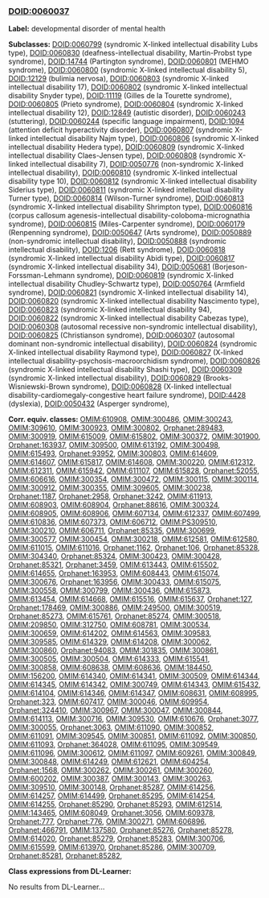 
### [DOID:0060037](http://purl.obolibrary.org/obo/DOID_0060037)
**Label:** developmental disorder of mental health

**Subclasses:** [DOID:0060799](http://purl.obolibrary.org/obo/DOID_0060799) (syndromic X-linked intellectual disability Lubs type), [DOID:0060830](http://purl.obolibrary.org/obo/DOID_0060830) (deafness-intellectual disability, Martin-Probst type syndrome), [DOID:14744](http://purl.obolibrary.org/obo/DOID_14744) (Partington syndrome), [DOID:0060801](http://purl.obolibrary.org/obo/DOID_0060801) (MEHMO syndrome), [DOID:0060800](http://purl.obolibrary.org/obo/DOID_0060800) (syndromic X-linked intellectual disability 5), [DOID:12129](http://purl.obolibrary.org/obo/DOID_12129) (bulimia nervosa), [DOID:0060803](http://purl.obolibrary.org/obo/DOID_0060803) (syndromic X-linked intellectual disability 17), [DOID:0060802](http://purl.obolibrary.org/obo/DOID_0060802) (syndromic X-linked intellectual disability Snyder type), [DOID:11119](http://purl.obolibrary.org/obo/DOID_11119) (Gilles de la Tourette syndrome), [DOID:0060805](http://purl.obolibrary.org/obo/DOID_0060805) (Prieto syndrome), [DOID:0060804](http://purl.obolibrary.org/obo/DOID_0060804) (syndromic X-linked intellectual disability 12), [DOID:12849](http://purl.obolibrary.org/obo/DOID_12849) (autistic disorder), [DOID:0060243](http://purl.obolibrary.org/obo/DOID_0060243) (stuttering), [DOID:0060244](http://purl.obolibrary.org/obo/DOID_0060244) (specific language impairment), [DOID:1094](http://purl.obolibrary.org/obo/DOID_1094) (attention deficit hyperactivity disorder), [DOID:0060807](http://purl.obolibrary.org/obo/DOID_0060807) (syndromic X-linked intellectual disability Najm type), [DOID:0060806](http://purl.obolibrary.org/obo/DOID_0060806) (syndromic X-linked intellectual disability Hedera type), [DOID:0060809](http://purl.obolibrary.org/obo/DOID_0060809) (syndromic X-linked intellectual disability Claes-Jensen type), [DOID:0060808](http://purl.obolibrary.org/obo/DOID_0060808) (syndromic X-linked intellectual disability 7), [DOID:0050776](http://purl.obolibrary.org/obo/DOID_0050776) (non-syndromic X-linked intellectual disability), [DOID:0060810](http://purl.obolibrary.org/obo/DOID_0060810) (syndromic X-linked intellectual disability type 10), [DOID:0060812](http://purl.obolibrary.org/obo/DOID_0060812) (syndromic X-linked intellectual disability Siderius type), [DOID:0060811](http://purl.obolibrary.org/obo/DOID_0060811) (syndromic X-linked intellectual disability Turner type), [DOID:0060814](http://purl.obolibrary.org/obo/DOID_0060814) (Wilson-Turner syndrome), [DOID:0060813](http://purl.obolibrary.org/obo/DOID_0060813) (syndromic X-linked intellectual disability Shrimpton type), [DOID:0060816](http://purl.obolibrary.org/obo/DOID_0060816) (corpus callosum agenesis-intellectual disability-coloboma-micrognathia syndrome), [DOID:0060815](http://purl.obolibrary.org/obo/DOID_0060815) (Miles-Carpenter syndrome), [DOID:0060179](http://purl.obolibrary.org/obo/DOID_0060179) (Renpenning syndrome), [DOID:0050647](http://purl.obolibrary.org/obo/DOID_0050647) (Arts syndrome), [DOID:0050889](http://purl.obolibrary.org/obo/DOID_0050889) (non-syndromic intellectual disability), [DOID:0050888](http://purl.obolibrary.org/obo/DOID_0050888) (syndromic intellectual disability), [DOID:1206](http://purl.obolibrary.org/obo/DOID_1206) (Rett syndrome), [DOID:0060818](http://purl.obolibrary.org/obo/DOID_0060818) (syndromic X-linked intellectual disability Abidi type), [DOID:0060817](http://purl.obolibrary.org/obo/DOID_0060817) (syndromic X-linked intellectual disability 34), [DOID:0050681](http://purl.obolibrary.org/obo/DOID_0050681) (Borjeson-Forssman-Lehmann syndrome), [DOID:0060819](http://purl.obolibrary.org/obo/DOID_0060819) (syndromic X-linked intellectual disability Chudley-Schwartz type), [DOID:0050764](http://purl.obolibrary.org/obo/DOID_0050764) (Armfield syndrome), [DOID:0060821](http://purl.obolibrary.org/obo/DOID_0060821) (syndromic X-linked intellectual disability 14), [DOID:0060820](http://purl.obolibrary.org/obo/DOID_0060820) (syndromic X-linked intellectual disability Nascimento type), [DOID:0060823](http://purl.obolibrary.org/obo/DOID_0060823) (syndromic X-linked intellectual disability 94), [DOID:0060822](http://purl.obolibrary.org/obo/DOID_0060822) (syndromic X-linked intellectual disability Cabezas type), [DOID:0060308](http://purl.obolibrary.org/obo/DOID_0060308) (autosomal recessive non-syndromic intellectual disability), [DOID:0060825](http://purl.obolibrary.org/obo/DOID_0060825) (Christianson syndrome), [DOID:0060307](http://purl.obolibrary.org/obo/DOID_0060307) (autosomal dominant non-syndromic intellectual disability), [DOID:0060824](http://purl.obolibrary.org/obo/DOID_0060824) (syndromic X-linked intellectual disability Raymond type), [DOID:0060827](http://purl.obolibrary.org/obo/DOID_0060827) (X-linked intellectual disability-psychosis-macroorchidism syndrome), [DOID:0060826](http://purl.obolibrary.org/obo/DOID_0060826) (syndromic X-linked intellectual disability Shashi type), [DOID:0060309](http://purl.obolibrary.org/obo/DOID_0060309) (syndromic X-linked intellectual disability), [DOID:0060829](http://purl.obolibrary.org/obo/DOID_0060829) (Brooks-Wisniewski-Brown syndrome), [DOID:0060828](http://purl.obolibrary.org/obo/DOID_0060828) (X-linked intellectual disability-cardiomegaly-congestive heart failure syndrome), [DOID:4428](http://purl.obolibrary.org/obo/DOID_4428) (dyslexia), [DOID:0050432](http://purl.obolibrary.org/obo/DOID_0050432) (Asperger syndrome), 

**Corr. equiv. classes:** [OMIM:610908](http://purl.obolibrary.org/obo/OMIM_610908), [OMIM:300486](http://purl.obolibrary.org/obo/OMIM_300486), [OMIM:300243](http://purl.obolibrary.org/obo/OMIM_300243), [OMIM:309610](http://purl.obolibrary.org/obo/OMIM_309610), [OMIM:300923](http://purl.obolibrary.org/obo/OMIM_300923), [OMIM:300802](http://purl.obolibrary.org/obo/OMIM_300802), [Orphanet:289483](http://www.orpha.net/ORDO/Orphanet_289483), [OMIM:300919](http://purl.obolibrary.org/obo/OMIM_300919), [OMIM:615009](http://purl.obolibrary.org/obo/OMIM_615009), [OMIM:615802](http://purl.obolibrary.org/obo/OMIM_615802), [OMIM:300372](http://purl.obolibrary.org/obo/OMIM_300372), [OMIM:301900](http://purl.obolibrary.org/obo/OMIM_301900), [Orphanet:163937](http://www.orpha.net/ORDO/Orphanet_163937), [OMIM:309500](http://purl.obolibrary.org/obo/OMIM_309500), [OMIM:613192](http://purl.obolibrary.org/obo/OMIM_613192), [OMIM:300498](http://purl.obolibrary.org/obo/OMIM_300498), [OMIM:615493](http://purl.obolibrary.org/obo/OMIM_615493), [Orphanet:93952](http://www.orpha.net/ORDO/Orphanet_93952), [OMIM:300803](http://purl.obolibrary.org/obo/OMIM_300803), [OMIM:614609](http://purl.obolibrary.org/obo/OMIM_614609), [OMIM:614607](http://purl.obolibrary.org/obo/OMIM_614607), [OMIM:615817](http://purl.obolibrary.org/obo/OMIM_615817), [OMIM:614608](http://purl.obolibrary.org/obo/OMIM_614608), [OMIM:300220](http://purl.obolibrary.org/obo/OMIM_300220), [OMIM:612312](http://purl.obolibrary.org/obo/OMIM_612312), [OMIM:612311](http://purl.obolibrary.org/obo/OMIM_612311), [OMIM:615942](http://purl.obolibrary.org/obo/OMIM_615942), [OMIM:611107](http://purl.obolibrary.org/obo/OMIM_611107), [OMIM:615828](http://purl.obolibrary.org/obo/OMIM_615828), [Orphanet:52055](http://www.orpha.net/ORDO/Orphanet_52055), [OMIM:606616](http://purl.obolibrary.org/obo/OMIM_606616), [OMIM:300354](http://purl.obolibrary.org/obo/OMIM_300354), [OMIM:300472](http://purl.obolibrary.org/obo/OMIM_300472), [OMIM:300115](http://purl.obolibrary.org/obo/OMIM_300115), [OMIM:300114](http://purl.obolibrary.org/obo/OMIM_300114), [OMIM:300912](http://purl.obolibrary.org/obo/OMIM_300912), [OMIM:300355](http://purl.obolibrary.org/obo/OMIM_300355), [OMIM:309605](http://purl.obolibrary.org/obo/OMIM_309605), [OMIM:300238](http://purl.obolibrary.org/obo/OMIM_300238), [Orphanet:1187](http://www.orpha.net/ORDO/Orphanet_1187), [Orphanet:2958](http://www.orpha.net/ORDO/Orphanet_2958), [Orphanet:3242](http://www.orpha.net/ORDO/Orphanet_3242), [OMIM:611913](http://purl.obolibrary.org/obo/OMIM_611913), [OMIM:608903](http://purl.obolibrary.org/obo/OMIM_608903), [OMIM:608904](http://purl.obolibrary.org/obo/OMIM_608904), [Orphanet:88616](http://www.orpha.net/ORDO/Orphanet_88616), [OMIM:300324](http://purl.obolibrary.org/obo/OMIM_300324), [OMIM:608905](http://purl.obolibrary.org/obo/OMIM_608905), [OMIM:608906](http://purl.obolibrary.org/obo/OMIM_608906), [OMIM:607134](http://purl.obolibrary.org/obo/OMIM_607134), [OMIM:612337](http://purl.obolibrary.org/obo/OMIM_612337), [OMIM:607499](http://purl.obolibrary.org/obo/OMIM_607499), [OMIM:610836](http://purl.obolibrary.org/obo/OMIM_610836), [OMIM:607373](http://purl.obolibrary.org/obo/OMIM_607373), [OMIM:606712](http://purl.obolibrary.org/obo/OMIM_606712), [OMIM:PS309510](http://purl.obolibrary.org/obo/OMIM_PS309510), [OMIM:300210](http://purl.obolibrary.org/obo/OMIM_300210), [OMIM:606711](http://purl.obolibrary.org/obo/OMIM_606711), [Orphanet:85335](http://www.orpha.net/ORDO/Orphanet_85335), [OMIM:300699](http://purl.obolibrary.org/obo/OMIM_300699), [OMIM:300577](http://purl.obolibrary.org/obo/OMIM_300577), [OMIM:300454](http://purl.obolibrary.org/obo/OMIM_300454), [OMIM:300218](http://purl.obolibrary.org/obo/OMIM_300218), [OMIM:612581](http://purl.obolibrary.org/obo/OMIM_612581), [OMIM:612580](http://purl.obolibrary.org/obo/OMIM_612580), [OMIM:611015](http://purl.obolibrary.org/obo/OMIM_611015), [OMIM:611016](http://purl.obolibrary.org/obo/OMIM_611016), [Orphanet:1162](http://www.orpha.net/ORDO/Orphanet_1162), [Orphanet:106](http://www.orpha.net/ORDO/Orphanet_106), [Orphanet:85328](http://www.orpha.net/ORDO/Orphanet_85328), [OMIM:304340](http://purl.obolibrary.org/obo/OMIM_304340), [Orphanet:85324](http://www.orpha.net/ORDO/Orphanet_85324), [OMIM:300423](http://purl.obolibrary.org/obo/OMIM_300423), [OMIM:300428](http://purl.obolibrary.org/obo/OMIM_300428), [Orphanet:85321](http://www.orpha.net/ORDO/Orphanet_85321), [Orphanet:3459](http://www.orpha.net/ORDO/Orphanet_3459), [OMIM:613443](http://purl.obolibrary.org/obo/OMIM_613443), [OMIM:615502](http://purl.obolibrary.org/obo/OMIM_615502), [OMIM:614655](http://purl.obolibrary.org/obo/OMIM_614655), [Orphanet:163953](http://www.orpha.net/ORDO/Orphanet_163953), [OMIM:608443](http://purl.obolibrary.org/obo/OMIM_608443), [OMIM:615074](http://purl.obolibrary.org/obo/OMIM_615074), [OMIM:300676](http://purl.obolibrary.org/obo/OMIM_300676), [Orphanet:163956](http://www.orpha.net/ORDO/Orphanet_163956), [OMIM:300433](http://purl.obolibrary.org/obo/OMIM_300433), [OMIM:615075](http://purl.obolibrary.org/obo/OMIM_615075), [OMIM:300558](http://purl.obolibrary.org/obo/OMIM_300558), [OMIM:300799](http://purl.obolibrary.org/obo/OMIM_300799), [OMIM:300436](http://purl.obolibrary.org/obo/OMIM_300436), [OMIM:615873](http://purl.obolibrary.org/obo/OMIM_615873), [OMIM:613454](http://purl.obolibrary.org/obo/OMIM_613454), [OMIM:614668](http://purl.obolibrary.org/obo/OMIM_614668), [OMIM:615516](http://purl.obolibrary.org/obo/OMIM_615516), [OMIM:615637](http://purl.obolibrary.org/obo/OMIM_615637), [Orphanet:127](http://www.orpha.net/ORDO/Orphanet_127), [Orphanet:178469](http://www.orpha.net/ORDO/Orphanet_178469), [OMIM:300886](http://purl.obolibrary.org/obo/OMIM_300886), [OMIM:249500](http://purl.obolibrary.org/obo/OMIM_249500), [OMIM:300519](http://purl.obolibrary.org/obo/OMIM_300519), [Orphanet:85273](http://www.orpha.net/ORDO/Orphanet_85273), [OMIM:615761](http://purl.obolibrary.org/obo/OMIM_615761), [Orphanet:85274](http://www.orpha.net/ORDO/Orphanet_85274), [OMIM:300518](http://purl.obolibrary.org/obo/OMIM_300518), [OMIM:209850](http://purl.obolibrary.org/obo/OMIM_209850), [OMIM:312750](http://purl.obolibrary.org/obo/OMIM_312750), [OMIM:608781](http://purl.obolibrary.org/obo/OMIM_608781), [OMIM:300534](http://purl.obolibrary.org/obo/OMIM_300534), [OMIM:300659](http://purl.obolibrary.org/obo/OMIM_300659), [OMIM:614202](http://purl.obolibrary.org/obo/OMIM_614202), [OMIM:614563](http://purl.obolibrary.org/obo/OMIM_614563), [OMIM:309583](http://purl.obolibrary.org/obo/OMIM_309583), [OMIM:309585](http://purl.obolibrary.org/obo/OMIM_309585), [OMIM:614329](http://purl.obolibrary.org/obo/OMIM_614329), [OMIM:614208](http://purl.obolibrary.org/obo/OMIM_614208), [OMIM:300062](http://purl.obolibrary.org/obo/OMIM_300062), [OMIM:300860](http://purl.obolibrary.org/obo/OMIM_300860), [Orphanet:94083](http://www.orpha.net/ORDO/Orphanet_94083), [OMIM:301835](http://purl.obolibrary.org/obo/OMIM_301835), [OMIM:300861](http://purl.obolibrary.org/obo/OMIM_300861), [OMIM:300505](http://purl.obolibrary.org/obo/OMIM_300505), [OMIM:300504](http://purl.obolibrary.org/obo/OMIM_300504), [OMIM:614333](http://purl.obolibrary.org/obo/OMIM_614333), [OMIM:615541](http://purl.obolibrary.org/obo/OMIM_615541), [OMIM:300858](http://purl.obolibrary.org/obo/OMIM_300858), [OMIM:608638](http://purl.obolibrary.org/obo/OMIM_608638), [OMIM:608636](http://purl.obolibrary.org/obo/OMIM_608636), [OMIM:184450](http://purl.obolibrary.org/obo/OMIM_184450), [OMIM:156200](http://purl.obolibrary.org/obo/OMIM_156200), [OMIM:614340](http://purl.obolibrary.org/obo/OMIM_614340), [OMIM:614341](http://purl.obolibrary.org/obo/OMIM_614341), [OMIM:300509](http://purl.obolibrary.org/obo/OMIM_300509), [OMIM:614344](http://purl.obolibrary.org/obo/OMIM_614344), [OMIM:614345](http://purl.obolibrary.org/obo/OMIM_614345), [OMIM:614342](http://purl.obolibrary.org/obo/OMIM_614342), [OMIM:300749](http://purl.obolibrary.org/obo/OMIM_300749), [OMIM:614343](http://purl.obolibrary.org/obo/OMIM_614343), [OMIM:615432](http://purl.obolibrary.org/obo/OMIM_615432), [OMIM:614104](http://purl.obolibrary.org/obo/OMIM_614104), [OMIM:614346](http://purl.obolibrary.org/obo/OMIM_614346), [OMIM:614347](http://purl.obolibrary.org/obo/OMIM_614347), [OMIM:608631](http://purl.obolibrary.org/obo/OMIM_608631), [OMIM:608995](http://purl.obolibrary.org/obo/OMIM_608995), [Orphanet:323](http://www.orpha.net/ORDO/Orphanet_323), [OMIM:607417](http://purl.obolibrary.org/obo/OMIM_607417), [OMIM:300046](http://purl.obolibrary.org/obo/OMIM_300046), [OMIM:609954](http://purl.obolibrary.org/obo/OMIM_609954), [Orphanet:324410](http://www.orpha.net/ORDO/Orphanet_324410), [OMIM:300967](http://purl.obolibrary.org/obo/OMIM_300967), [OMIM:300047](http://purl.obolibrary.org/obo/OMIM_300047), [OMIM:300844](http://purl.obolibrary.org/obo/OMIM_300844), [OMIM:614113](http://purl.obolibrary.org/obo/OMIM_614113), [OMIM:300716](http://purl.obolibrary.org/obo/OMIM_300716), [OMIM:309530](http://purl.obolibrary.org/obo/OMIM_309530), [OMIM:610676](http://purl.obolibrary.org/obo/OMIM_610676), [Orphanet:3077](http://www.orpha.net/ORDO/Orphanet_3077), [OMIM:300055](http://purl.obolibrary.org/obo/OMIM_300055), [Orphanet:3063](http://www.orpha.net/ORDO/Orphanet_3063), [OMIM:611090](http://purl.obolibrary.org/obo/OMIM_611090), [OMIM:300852](http://purl.obolibrary.org/obo/OMIM_300852), [OMIM:611091](http://purl.obolibrary.org/obo/OMIM_611091), [OMIM:309545](http://purl.obolibrary.org/obo/OMIM_309545), [OMIM:300851](http://purl.obolibrary.org/obo/OMIM_300851), [OMIM:611092](http://purl.obolibrary.org/obo/OMIM_611092), [OMIM:300850](http://purl.obolibrary.org/obo/OMIM_300850), [OMIM:611093](http://purl.obolibrary.org/obo/OMIM_611093), [Orphanet:364028](http://www.orpha.net/ORDO/Orphanet_364028), [OMIM:611095](http://purl.obolibrary.org/obo/OMIM_611095), [OMIM:309549](http://purl.obolibrary.org/obo/OMIM_309549), [OMIM:611096](http://purl.obolibrary.org/obo/OMIM_611096), [OMIM:300612](http://purl.obolibrary.org/obo/OMIM_300612), [OMIM:611097](http://purl.obolibrary.org/obo/OMIM_611097), [OMIM:609261](http://purl.obolibrary.org/obo/OMIM_609261), [OMIM:300849](http://purl.obolibrary.org/obo/OMIM_300849), [OMIM:300848](http://purl.obolibrary.org/obo/OMIM_300848), [OMIM:614249](http://purl.obolibrary.org/obo/OMIM_614249), [OMIM:612621](http://purl.obolibrary.org/obo/OMIM_612621), [OMIM:604254](http://purl.obolibrary.org/obo/OMIM_604254), [Orphanet:1568](http://www.orpha.net/ORDO/Orphanet_1568), [OMIM:300262](http://purl.obolibrary.org/obo/OMIM_300262), [OMIM:300261](http://purl.obolibrary.org/obo/OMIM_300261), [OMIM:300260](http://purl.obolibrary.org/obo/OMIM_300260), [OMIM:600202](http://purl.obolibrary.org/obo/OMIM_600202), [OMIM:300387](http://purl.obolibrary.org/obo/OMIM_300387), [OMIM:300143](http://purl.obolibrary.org/obo/OMIM_300143), [OMIM:300263](http://purl.obolibrary.org/obo/OMIM_300263), [OMIM:309510](http://purl.obolibrary.org/obo/OMIM_309510), [OMIM:300148](http://purl.obolibrary.org/obo/OMIM_300148), [Orphanet:85287](http://www.orpha.net/ORDO/Orphanet_85287), [OMIM:614256](http://purl.obolibrary.org/obo/OMIM_614256), [OMIM:614257](http://purl.obolibrary.org/obo/OMIM_614257), [OMIM:614499](http://purl.obolibrary.org/obo/OMIM_614499), [Orphanet:85295](http://www.orpha.net/ORDO/Orphanet_85295), [OMIM:614254](http://purl.obolibrary.org/obo/OMIM_614254), [OMIM:614255](http://purl.obolibrary.org/obo/OMIM_614255), [Orphanet:85290](http://www.orpha.net/ORDO/Orphanet_85290), [Orphanet:85293](http://www.orpha.net/ORDO/Orphanet_85293), [OMIM:612514](http://purl.obolibrary.org/obo/OMIM_612514), [OMIM:143465](http://purl.obolibrary.org/obo/OMIM_143465), [OMIM:608049](http://purl.obolibrary.org/obo/OMIM_608049), [Orphanet:3056](http://www.orpha.net/ORDO/Orphanet_3056), [OMIM:609378](http://purl.obolibrary.org/obo/OMIM_609378), [Orphanet:777](http://www.orpha.net/ORDO/Orphanet_777), [Orphanet:776](http://www.orpha.net/ORDO/Orphanet_776), [OMIM:300271](http://purl.obolibrary.org/obo/OMIM_300271), [OMIM:606896](http://purl.obolibrary.org/obo/OMIM_606896), [Orphanet:466791](http://www.orpha.net/ORDO/Orphanet_466791), [OMIM:137580](http://purl.obolibrary.org/obo/OMIM_137580), [Orphanet:85276](http://www.orpha.net/ORDO/Orphanet_85276), [Orphanet:85278](http://www.orpha.net/ORDO/Orphanet_85278), [OMIM:614020](http://purl.obolibrary.org/obo/OMIM_614020), [Orphanet:85279](http://www.orpha.net/ORDO/Orphanet_85279), [Orphanet:85283](http://www.orpha.net/ORDO/Orphanet_85283), [OMIM:300706](http://purl.obolibrary.org/obo/OMIM_300706), [OMIM:615599](http://purl.obolibrary.org/obo/OMIM_615599), [OMIM:613970](http://purl.obolibrary.org/obo/OMIM_613970), [Orphanet:85286](http://www.orpha.net/ORDO/Orphanet_85286), [OMIM:300709](http://purl.obolibrary.org/obo/OMIM_300709), [Orphanet:85281](http://www.orpha.net/ORDO/Orphanet_85281), [Orphanet:85282](http://www.orpha.net/ORDO/Orphanet_85282), 

**Class expressions from DL-Learner:**

No results from DL-Learner...



